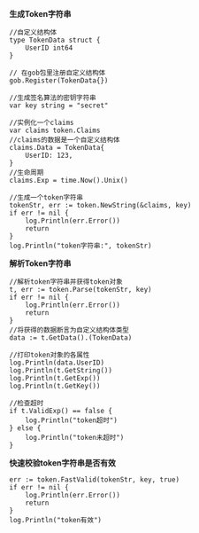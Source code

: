 **生成Token字符串**

	//自定义结构体
	type TokenData struct {
    	UserID int64
    }

    // 在gob包里注册自定义结构体
	gob.Register(TokenData{})

	//生成签名算法的密钥字符串
	var key string = "secret"
	
	//实例化一个claims
	var claims token.Claims
	//claims的数据是一个自定义结构体
	claims.Data = TokenData{
		UserID: 123,
	}
	//生命周期
	claims.Exp = time.Now().Unix()

	//生成一个token字符串
	tokenStr, err := token.NewString(&claims, key)
	if err != nil {
		log.Println(err.Error())
		return
	}
	log.Println("token字符串:", tokenStr)


**解析Token字符串**

	//解析token字符串并获得token对象
	t, err := token.Parse(tokenStr, key)
	if err != nil {
		log.Println(err.Error())
		return
	}
	//将获得的数据断言为自定义结构体类型
	data := t.GetData().(TokenData)

	//打印token对象的各属性
	log.Println(data.UserID)
	log.Println(t.GetString())
	log.Println(t.GetExp())
	log.Println(t.GetKey())

	//检查超时
	if t.ValidExp() == false {
		log.Println("token超时")
	} else {
		log.Println("token未超时")
	}


**快速校验token字符串是否有效**

	err := token.FastValid(tokenStr, key, true)
	if err != nil {
		log.Println(err.Error())
		return
	}
	log.Println("token有效")